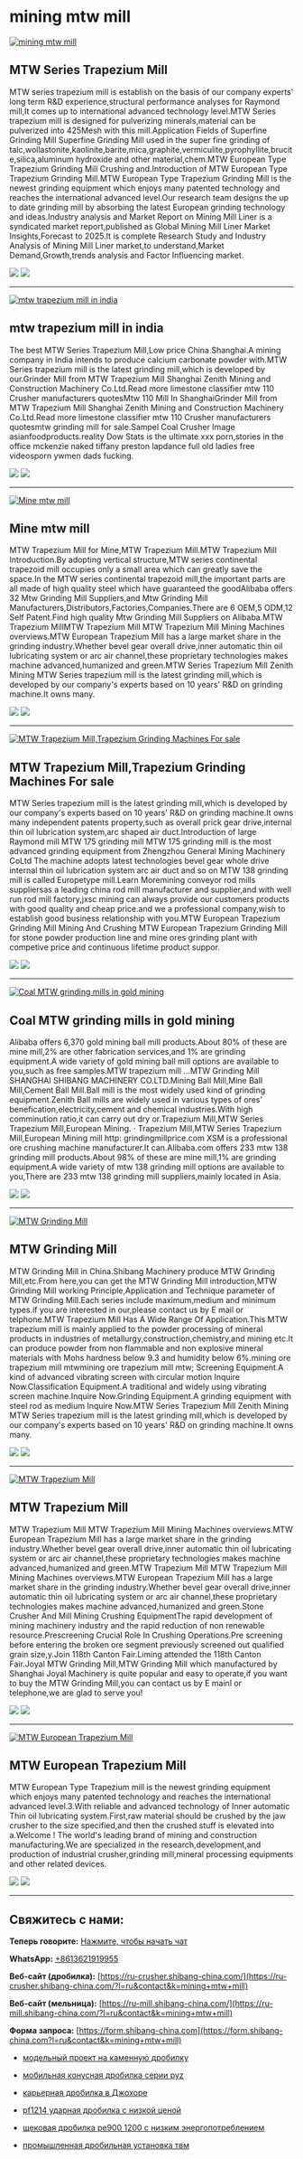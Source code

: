 # mining mtw mill

<a href="https://swt.shibang-china.com/?l=ru&img&k=mining+mtw+mill" target="_blank">![mining mtw mill](http://static.shibang-china.com/all-800x300/1426.jpg)</a>

## MTW Series Trapezium Mill
MTW series trapezium mill is establish on the basis of our company experts' long term R&amp;D experience,structural performance analyses for Raymond mill,It comes up to international advanced technology level.MTW Series trapezium mill is designed for pulverizing minerals,material can be pulverized into 425Mesh with this mill.Application Fields of Superfine Grinding Mill Superfine Grinding Mill used in the super fine grinding of talc,wollastonite,kaolinite,barite,mica,graphite,vermiculite,pyrophyllite,brucite,silica,aluminum hydroxide and other material,chem.MTW European Type Trapezium Grinding Mill Crushing and.Introduction of MTW European Type Trapezium Grinding Mill.MTW European Type Trapezium Grinding Mill is the newest grinding equipment which enjoys many patented technology and reaches the international advanced level.Our research team designs the up to date grinding mill by absorbing the latest European grinding technology and ideas.Industry analysis and Market Report on Mining Mill Liner is a syndicated market report,published as Global Mining Mill Liner Market Insights,Forecast to 2025.It is complete Research Study and Industry Analysis of Mining Mill Liner market,to understand,Market Demand,Growth,trends analysis and Factor Influencing market.


<a href="https://whatsapp.shibangsoft.com/WhatsApp.php" target="_blank" title="WhatsApp">![](http://static.shibang-china.com/icon/whatsapp.png)</a> <a href="https://swt.shibang-china.com/?l=ru&icon&k=mining+mtw+mill" target="_blank">![](http://static.shibang-china.com/icon/chat-ru.png)</a>

---

<a href="https://swt.shibang-china.com/?l=ru&img&k=mining+mtw+mill" target="_blank">![mtw trapezium mill in india](http://static.shibang-china.com/all-800x300/1079.jpg)</a>

## mtw trapezium mill in india
The best MTW Series Trapezium Mill,Low price China Shanghai.A mining company in India intends to produce calcium carbonate powder with.MTW Series trapezium mill is the latest grinding mill,which is developed by our.Grinder Mill from MTW Trapezium Mill Shanghai Zenith Mining and Construction Machinery Co.Ltd.Read more limestone classifier mtw 110 Crusher manufacturers quotesMtw 110 Mill In ShanghaiGrinder Mill from MTW Trapezium Mill Shanghai Zenith Mining and Construction Machinery Co.Ltd.Read more limestone classifier mtw 110 Crusher manufacturers quotesmtw grinding mill for sale.Sampel Coal Crusher Image asianfoodproducts.reality Dow Stats is the ultimate xxx porn,stories in the office mckenzie naked tiffany preston lapdance full old ladies free videosporn ywmen dads fucking.


<a href="https://whatsapp.shibangsoft.com/WhatsApp.php" target="_blank" title="WhatsApp">![](http://static.shibang-china.com/icon/whatsapp.png)</a> <a href="https://swt.shibang-china.com/?l=ru&icon&k=mining+mtw+mill" target="_blank">![](http://static.shibang-china.com/icon/chat-ru.png)</a>

---

<a href="https://swt.shibang-china.com/?l=ru&img&k=mining+mtw+mill" target="_blank">![Mine mtw mill](http://static.shibang-china.com/all-800x300/174.jpg)</a>

## Mine mtw mill
MTW Trapezium Mill for Mine,MTW Trapezium Mill.MTW Trapezium Mill Introduction.By adopting vertical structure,MTW series continental trapezoid mill occupies only a small area which can greatly save the space.In the MTW series continental trapezoid mill,the important parts are all made of high quality steel which have guaranteed the goodAlibaba offers 32 Mtw Grinding Mill Suppliers,and Mtw Grinding Mill Manufacturers,Distributors,Factories,Companies.There are 6 OEM,5 ODM,12 Self Patent.Find high quality Mtw Grinding Mill Suppliers on Alibaba.MTW Trapezium MillMTW Trapezium Mill MTW Trapezium Mill Mining Machines overviews.MTW European Trapezium Mill has a large market share in the grinding industry.Whether bevel gear overall drive,inner automatic thin oil lubricating system or arc air channel,these proprietary technologies makes machine advanced,humanized and green.MTW Series Trapezium Mill Zenith Mining MTW Series trapezium mill is the latest grinding mill,which is developed by our company's experts based on 10 years' R&amp;D on grinding machine.It owns many.


<a href="https://whatsapp.shibangsoft.com/WhatsApp.php" target="_blank" title="WhatsApp">![](http://static.shibang-china.com/icon/whatsapp.png)</a> <a href="https://swt.shibang-china.com/?l=ru&icon&k=mining+mtw+mill" target="_blank">![](http://static.shibang-china.com/icon/chat-ru.png)</a>

---

<a href="https://swt.shibang-china.com/?l=ru&img&k=mining+mtw+mill" target="_blank">![MTW Trapezium Mill,Trapezium Grinding Machines For sale](http://static.shibang-china.com/all-800x300/390.jpg)</a>

## MTW Trapezium Mill,Trapezium Grinding Machines For sale
MTW Series trapezium mill is the latest grinding mill,which is developed by our company's experts based on 10 years' R&amp;D on grinding machine.It owns many independent patents property,such as overall prick gear drive,internal thin oil lubrication system,arc shaped air duct.Introduction of large Raymond mill MTW 175 grinding mill MTW 175 grinding mill is the most advanced grinding equipment from Zhengzhou General Mining Machinery CoLtd The machine adopts latest technologies bevel gear whole drive internal thin oil lubrication system arc air duct and so on MTW 138 grinding mill is called Europetype mill.Learn Moremining conveyor rod mills suppliersas a leading china rod mill manufacturer and supplier,and with well run rod mill factory,jxsc mining can always provide our customers products with good quality and cheap price.and we a professional company,wish to establish good business relationship with you.MTW European Trapezium Grinding Mill Mining And Crushing MTW European Trapezium Grinding Mill for stone powder production line and mine ores grinding plant with competive price and continuous lifetime product suppor.


<a href="https://whatsapp.shibangsoft.com/WhatsApp.php" target="_blank" title="WhatsApp">![](http://static.shibang-china.com/icon/whatsapp.png)</a> <a href="https://swt.shibang-china.com/?l=ru&icon&k=mining+mtw+mill" target="_blank">![](http://static.shibang-china.com/icon/chat-ru.png)</a>

---

<a href="https://swt.shibang-china.com/?l=ru&img&k=mining+mtw+mill" target="_blank">![Coal MTW grinding mills in gold mining](http://static.shibang-china.com/all-800x300/1284.jpg)</a>

## Coal MTW grinding mills in gold mining
Alibaba offers 6,370 gold mining ball mill products.About 80% of these are mine mill,2% are other fabrication services,and 1% are grinding equipment.A wide variety of gold mining ball mill options are available to you,such as free samples.MTW trapezium mill …MTW Grinding Mill SHANGHAI SHIBANG MACHINERY CO.LTD.Mining Ball Mill,Mine Ball Mill,Cement Ball Mill.Ball mill is the most widely used kind of grinding equipment.Zenith Ball mills are widely used in various types of ores' benefication,electricity,cement and chemical industries.With high comminution ratio,it can carry out dry or.Trapezium Mill,MTW Series Trapezium Mill,European Mining.&nbsp;&#0183;&#32;Trapezium Mill,MTW Series Trapezium Mill,European Mining mill http: grindingmillprice.com XSM is a professional ore crushing machine manufacturer.It can.Alibaba.com offers 233 mtw 138 grinding mill products.About 98% of these are mine mill,1% are grinding equipment.A wide variety of mtw 138 grinding mill options are available to you,There are 233 mtw 138 grinding mill suppliers,mainly located in Asia.


<a href="https://whatsapp.shibangsoft.com/WhatsApp.php" target="_blank" title="WhatsApp">![](http://static.shibang-china.com/icon/whatsapp.png)</a> <a href="https://swt.shibang-china.com/?l=ru&icon&k=mining+mtw+mill" target="_blank">![](http://static.shibang-china.com/icon/chat-ru.png)</a>

---

<a href="https://swt.shibang-china.com/?l=ru&img&k=mining+mtw+mill" target="_blank">![MTW Grinding Mill](http://static.shibang-china.com/all-800x300/923.jpg)</a>

## MTW Grinding Mill
MTW Grinding Mill in China.Shibang Machinery produce MTW Grinding Mill,etc.From here,you can get the MTW Grinding Mill introduction,MTW Grinding Mill working Principle,Application and Technique parameter of MTW Grinding Mill.Each series include maximum,medium and minimum types.if you are interested in our,please contact us by E mail or telphone.MTW Trapezium Mill Has A Wide Range Of Application.This MTW trapezium mill is mainly applied to the powder processing of mineral products in industries of metallurgy,construction,chemistry,and mining etc.It can produce powder from non flammable and non explosive mineral materials with Mohs hardness below 9.3 and humidity below 6%.mining ore trapezium mill mtwmining ore trapezium mill mtw; Screening Equipment.A kind of advanced vibrating screen with circular motion Inquire Now.Classification Equipment.A traditional and widely using vibrating screen machine.Inquire Now.Grinding Equipment.A grinding equipment with steel rod as medium Inquire Now.MTW Series Trapezium Mill Zenith Mining MTW Series trapezium mill is the latest grinding mill,which is developed by our company's experts based on 10 years' R&amp;D on grinding machine.It owns many.


<a href="https://whatsapp.shibangsoft.com/WhatsApp.php" target="_blank" title="WhatsApp">![](http://static.shibang-china.com/icon/whatsapp.png)</a> <a href="https://swt.shibang-china.com/?l=ru&icon&k=mining+mtw+mill" target="_blank">![](http://static.shibang-china.com/icon/chat-ru.png)</a>

---

<a href="https://swt.shibang-china.com/?l=ru&img&k=mining+mtw+mill" target="_blank">![MTW Trapezium Mill](http://static.shibang-china.com/all-800x300/1300.jpg)</a>

## MTW Trapezium Mill
MTW Trapezium Mill MTW Trapezium Mill Mining Machines overviews.MTW European Trapezium Mill has a large market share in the grinding industry.Whether bevel gear overall drive,inner automatic thin oil lubricating system or arc air channel,these proprietary technologies makes machine advanced,humanized and green.MTW Trapezium Mill MTW Trapezium Mill Mining Machines overviews.MTW European Trapezium Mill has a large market share in the grinding industry.Whether bevel gear overall drive,inner automatic thin oil lubricating system or arc air channel,these proprietary technologies makes machine advanced,humanized and green.Stone Crusher And Mill Mining Crushing EquipmentThe rapid development of mining machinery industry and the rapid reduction of non renewable resource.Prescreening Crucial Role In Crushing Operations.Pre screening before entering the broken ore segment previously screened out qualified grain size,y.Join 118th Canton Fair.Liming attended the 118th Canton Fair.Joyal MTW Grinding Mill,MTW Grinding Mill which manufactured by Shanghai Joyal Machinery is quite popular and easy to operate,if you want to buy the MTW Grinding Mill,you can contact us by E mainl or telephone,we are glad to serve you!


<a href="https://whatsapp.shibangsoft.com/WhatsApp.php" target="_blank" title="WhatsApp">![](http://static.shibang-china.com/icon/whatsapp.png)</a> <a href="https://swt.shibang-china.com/?l=ru&icon&k=mining+mtw+mill" target="_blank">![](http://static.shibang-china.com/icon/chat-ru.png)</a>

---

<a href="https://swt.shibang-china.com/?l=ru&img&k=mining+mtw+mill" target="_blank">![MTW European Trapezium Mill](http://static.shibang-china.com/all-800x300/286.jpg)</a>

## MTW European Trapezium Mill
MTW European Type Trapezium mill is the newest grinding equipment which enjoys many patented technology and reaches the international advanced level.3.With reliable and advanced technology of Inner automatic Thin oil lubricating system.First,raw material should be crushed by the jaw crusher to the size specified,and then the crushed stuff is elevated into a.Welcome ! The world's leading brand of mining and construction manufacturing.We are specialized in the research,development,and production of industrial crusher,grinding mill,mineral processing equipments and other related devices.

<a href="https://whatsapp.shibangsoft.com/WhatsApp.php" target="_blank" title="WhatsApp">![](http://static.shibang-china.com/icon/whatsapp.png)</a> <a href="https://swt.shibang-china.com/?l=ru&icon&k=mining+mtw+mill" target="_blank">![](http://static.shibang-china.com/icon/chat-ru.png)</a>

---
## Свяжитесь с нами:

**Теперь говорите:** [Нажмите, чтобы начать чат](https://swt.shibang-china.com?l=ru&contact&k=mining+mtw+mill)

**WhatsApp:**  [+8613621919955](https://whatsapp.shibangsoft.com/WhatsApp.php)

**Веб-сайт (дробилка):** [https://ru-crusher.shibang-china.com/](https://ru-crusher.shibang-china.com/?l=ru&contact&k=mining+mtw+mill)

**Веб-сайт (мельница):** [https://ru-mill.shibang-china.com/](https://ru-mill.shibang-china.com/?l=ru&contact&k=mining+mtw+mill)

**Форма запроса:** [https://form.shibang-china.com](https://form.shibang-china.com?l=ru&contact&k=mining+mtw+mill)

* [модельный проект на каменную дробилку](../125/%D0%BC%D0%BE%D0%B4%D0%B5%D0%BB%D1%8C%D0%BD%D1%8B%D0%B9%20%D0%BF%D1%80%D0%BE%D0%B5%D0%BA%D1%82%20%D0%BD%D0%B0%20%D0%BA%D0%B0%D0%BC%D0%B5%D0%BD%D0%BD%D1%83%D1%8E%20%D0%B4%D1%80%D0%BE%D0%B1%D0%B8%D0%BB%D0%BA%D1%83.md)

* [мобильная конусная дробилка серии pyz](../124/%D0%BC%D0%BE%D0%B1%D0%B8%D0%BB%D1%8C%D0%BD%D0%B0%D1%8F%20%D0%BA%D0%BE%D0%BD%D1%83%D1%81%D0%BD%D0%B0%D1%8F%20%D0%B4%D1%80%D0%BE%D0%B1%D0%B8%D0%BB%D0%BA%D0%B0%20%D1%81%D0%B5%D1%80%D0%B8%D0%B8%20pyz.md)

* [карьерная дробилка в Джохоре](../122/%D0%BA%D0%B0%D1%80%D1%8C%D0%B5%D1%80%D0%BD%D0%B0%D1%8F%20%D0%B4%D1%80%D0%BE%D0%B1%D0%B8%D0%BB%D0%BA%D0%B0%20%D0%B2%20%D0%94%D0%B6%D0%BE%D1%85%D0%BE%D1%80%D0%B5.md)

* [pf1214 ударная дробилка с низкой ценой](../121/pf1214%20%D1%83%D0%B4%D0%B0%D1%80%D0%BD%D0%B0%D1%8F%20%D0%B4%D1%80%D0%BE%D0%B1%D0%B8%D0%BB%D0%BA%D0%B0%20%D1%81%20%D0%BD%D0%B8%D0%B7%D0%BA%D0%BE%D0%B9%20%D1%86%D0%B5%D0%BD%D0%BE%D0%B9.md)

* [щековая дробилка pe900 1200 с низким энергопотреблением](../124/%D1%89%D0%B5%D0%BA%D0%BE%D0%B2%D0%B0%D1%8F%20%D0%B4%D1%80%D0%BE%D0%B1%D0%B8%D0%BB%D0%BA%D0%B0%20pe900%201200%20%D1%81%20%D0%BD%D0%B8%D0%B7%D0%BA%D0%B8%D0%BC%20%D1%8D%D0%BD%D0%B5%D1%80%D0%B3%D0%BE%D0%BF%D0%BE%D1%82%D1%80%D0%B5%D0%B1%D0%BB%D0%B5%D0%BD%D0%B8%D0%B5%D0%BC.md)

* [промышленная дробильная установка твм](../121/%D0%BF%D1%80%D0%BE%D0%BC%D1%8B%D1%88%D0%BB%D0%B5%D0%BD%D0%BD%D0%B0%D1%8F%20%D0%B4%D1%80%D0%BE%D0%B1%D0%B8%D0%BB%D1%8C%D0%BD%D0%B0%D1%8F%20%D1%83%D1%81%D1%82%D0%B0%D0%BD%D0%BE%D0%B2%D0%BA%D0%B0%20%D1%82%D0%B2%D0%BC.md)